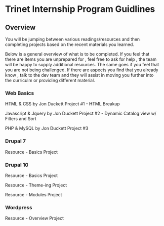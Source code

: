 # Trinet Internship Program Guidlines

## Overview

You will be jumping between various readings/resources and then completing projects based on the recent materials you learned. 

Below is a general overview of what is to be completed. If you feel that there are items you are unprepared for , feel free to ask for help , the team will be happy to supply additional resources. The same goes if you feel that you are not being challenged. If there are aspects you find that you already know , talk to the dev team and they will assist in moving you further into the curriculm or providing different material. 

### Web Basics

HTML & CSS by Jon Duckett
Project #1 - HTML Breakup

Javascript & Jquery by Jon Duckett
Project #2 - Dynamic Catalog view w/ Filters and Sort

PHP & MySQL by Jon Duckett
Project #3

### Drupal 7 

Resource - Basics
Project

### Drupal 10

Resource - Basics
Project 

Resource - Theme-ing
Project

Resource - Modules
Project

### Wordpress

Resource - Overview
Project
